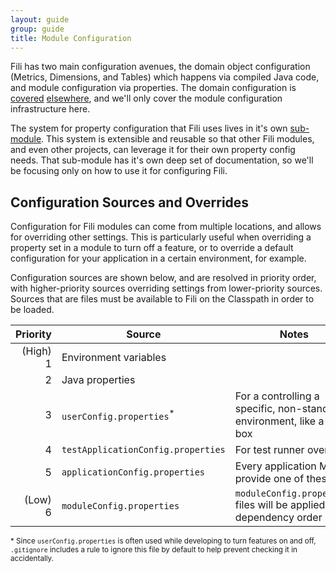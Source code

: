```yaml
---
layout: guide
group: guide
title: Module Configuration
---
```


Fili has two main configuration avenues, the domain object configuration (Metrics, Dimensions, and Tables) which happens
via compiled Java code, and module configuration via properties. The domain configuration is [covered](06-setup)
[elsewhere](07-configuring-metrics), and we'll only cover the module configuration infrastructure here. 

The system for property configuration that Fili uses lives in it's own [sub-module](https://github.com/yahoo/fili/tree/master/fili-system-config). This system
is extensible and reusable so that other Fili modules, and even other projects, can leverage it for their own property
config needs. That sub-module has it's own deep set of documentation, so we'll be focusing only on how to use it for
configuring Fili.


Configuration Sources and Overrides
-----------------------------------

Configuration for Fili modules can come from multiple locations, and allows for overriding other settings. This is
particularly useful when overriding a property set in a module to turn off a feature, or to override a default 
configuration for your application in a certain environment, for example.

Configuration sources are shown below, and are resolved in priority order, with higher-priority sources overriding
settings from lower-priority sources. Sources that are files must be available to Fili on the Classpath in order to be
loaded.

| Priority | Source                              | Notes                                                                  |
| -------: | ----------------------------------- | ---------------------------------------------------------------------- |
| (High) 1 | Environment variables               |                                                                        |
|        2 | Java properties                     |                                                                        |
|        3 | `userConfig.properties`<sup>*</sup> | For a controlling a specific, non-standard environment, like a dev box |
|        4 | `testApplicationConfig.properties`  | For test runner overrides                                              |
|        5 | `applicationConfig.properties`      | Every application MUST provide one of these                            |
|  (Low) 6 | `moduleConfig.properties`           | `moduleConfig.properties` files will be applied in dependency order    |

<sub>* Since `userConfig.properties` is often used while developing to turn features on and off, `.gitignore` includes a
rule to ignore this file by default to help prevent checking it in accidentally.</sub>
